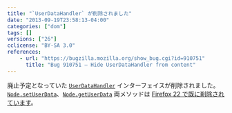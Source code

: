 ```yaml
---
title: "`UserDataHandler` が削除されました"
date: "2013-09-19T23:58:13-04:00"
categories: ["dom"]
tags: []
versions: ["26"]
cclicense: "BY-SA 3.0"
references:
    - url: "https://bugzilla.mozilla.org/show_bug.cgi?id=910751"
      title: "Bug 910751 – Hide UserDataHandler from content"
---
```

廃止予定となっていた [`UserDataHandler`](https://developer.mozilla.org/ja/docs/Web/API/UserDataHandler) インターフェイスが削除されました。[`Node.setUserData`](https://developer.mozilla.org/ja/docs/Web/API/Node.setUserData)、[`Node.getUserData`](https://developer.mozilla.org/ja/docs/Web/API/Node.getUserData) 両メソッドは [Firefox 22 で既に削除されています](https://www.fxsitecompat.com/ja/docs/2013/node-getuserdata-and-setuserdata-have-been-removed/)。
